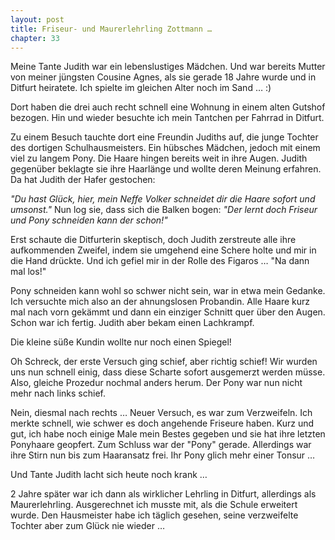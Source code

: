 ```yaml
---  
layout: post
title: Friseur- und Maurerlehrling Zottmann …
chapter: 33
---  
```




Meine Tante Judith war ein lebenslustiges Mädchen. 
Und war bereits Mutter von meiner jüngsten Cousine Agnes, als sie gerade 18
Jahre wurde und in Ditfurt heiratete. Ich spielte im gleichen Alter
noch im Sand … :)

Dort haben die drei auch recht schnell eine Wohnung in einem alten Gutshof
bezogen. Hin und wieder besuchte ich mein Tantchen per Fahrrad in Ditfurt.

Zu einem Besuch tauchte dort eine Freundin Judiths auf, die junge Tochter des
dortigen Schulhausmeisters. Ein hübsches Mädchen, jedoch mit einem viel zu
langem Pony. Die Haare hingen bereits weit in ihre Augen. Judith gegenüber
beklagte sie ihre Haarlänge und wollte deren Meinung erfahren. Da hat Judith
der Hafer gestochen:

_"Du hast Glück, hier, mein Neffe Volker schneidet dir die Haare sofort und
umsonst."_ Nun log sie, dass sich die Balken bogen: _"Der lernt doch Friseur
und Pony schneiden kann der schon!"_

Erst schaute die Ditfurterin skeptisch, doch Judith zerstreute alle ihre
aufkommenden Zweifel, indem sie umgehend eine Schere holte und mir in die Hand
drückte. Und ich gefiel mir in der Rolle des Figaros … "Na dann mal los!"

Pony schneiden kann wohl so schwer nicht sein, war in etwa mein Gedanke. Ich
versuchte mich also an der ahnungslosen Probandin. Alle Haare kurz mal nach
vorn gekämmt und dann ein einziger Schnitt quer über den Augen. Schon war ich
fertig. Judith aber bekam einen Lachkrampf.

Die kleine süße Kundin wollte nur noch einen Spiegel!

Oh Schreck, der erste Versuch ging schief, aber richtig schief! Wir wurden uns
nun schnell einig, dass diese Scharte sofort ausgemerzt werden müsse. Also,
gleiche Prozedur nochmal anders herum. Der Pony war nun nicht mehr nach links
schief.

Nein, diesmal nach rechts … Neuer Versuch, es war zum Verzweifeln. Ich merkte
schnell, wie schwer es doch angehende Friseure haben. Kurz und gut, ich habe
noch einige Male mein Bestes gegeben und sie hat ihre letzten Ponyhaare
geopfert. Zum Schluss war der "Pony" gerade. Allerdings war ihre Stirn nun bis
zum Haaransatz frei. Ihr Pony glich mehr einer Tonsur …

Und Tante Judith lacht sich heute noch krank …

2 Jahre später war ich dann als wirklicher Lehrling in Ditfurt, allerdings als
Maurerlehrling. Ausgerechnet ich musste mit, als die Schule erweitert wurde.
Den Hausmeister habe ich täglich gesehen, seine verzweifelte Tochter aber zum
Glück nie wieder …

